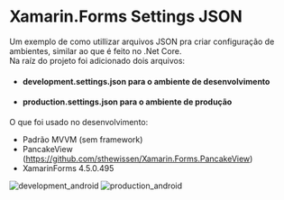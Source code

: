 # Xamarin.Forms Settings JSON
Um exemplo de como utillizar arquivos JSON pra criar configuração de ambientes, similar ao que é feito no .Net Core. <br/>
Na raíz do projeto foi adicionado dois arquivos:
- #### development.settings.json para o ambiente de desenvolvimento
- #### production.settings.json para o ambiente de produção

O que foi usado no desenvolvimento:
- Padrão MVVM (sem framework)
- PancakeView (https://github.com/sthewissen/Xamarin.Forms.PancakeView)
- XamarinForms 4.5.0.495

![development_android](https://user-images.githubusercontent.com/11803107/83196414-3c37e200-a112-11ea-9726-16ae97dc3536.jpg)
![production_android](https://user-images.githubusercontent.com/11803107/83196427-44901d00-a112-11ea-98b9-80baec577317.jpg)
